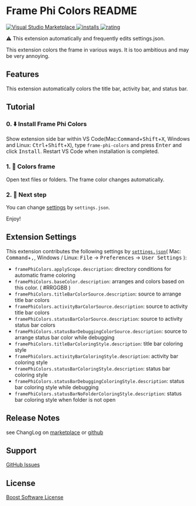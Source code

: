 # Frame Phi Colors README

[![Visual Studio Marketplace](https://vsmarketplacebadge.apphb.com/version/wraith13.frame-phi-colors.svg) ![installs](https://vsmarketplacebadge.apphb.com/installs/wraith13.frame-phi-colors.svg) ![rating](https://vsmarketplacebadge.apphb.com/rating/wraith13.frame-phi-colors.svg)](https://marketplace.visualstudio.com/items?itemName=wraith13.frame-phi-colors)

⚠️ This extension automatically and frequently edits settings.json.

This extension colors the frame in various ways. It is too ambitious and may be very annoying.

## Features

This extension automatically colors the title bar, activity bar, and status bar.

## Tutorial

### 0. ⬇️ Install Frame Phi Colors

Show extension side bar within VS Code(Mac:<kbd>Command</kbd>+<kbd>Shift</kbd>+<kbd>X</kbd>, Windows and Linux: <kbd>Ctrl</kbd>+<kbd>Shift</kbd>+<kbd>X</kbd>), type `frame-phi-colors` and press <kbd>Enter</kbd> and click <kbd>Install</kbd>. Restart VS Code when installation is completed.

### 1. 🌈 Colors frame

Open text files or folders. The frame color changes automatically.

### 2. 🔧 Next step

You can change [settings](#extension-settings) by `settings.json`.

Enjoy!

## Extension Settings

This extension contributes the following settings by [`settings.json`](https://code.visualstudio.com/docs/customization/userandworkspace#_creating-user-and-workspace-settings)( Mac: <kbd>Command</kbd>+<kbd>,</kbd>, Windows / Linux: <kbd>File</kbd> -> <kbd>Preferences</kbd> -> <kbd>User Settings</kbd> ):

* `framePhiColors.applyScope.description`: directory conditions for automatic frame coloring
* `framePhiColors.baseColor.description`: arranges and colors based on this color. ( #RRGGBB )
* `framePhiColors.titleBarColorSource.description`: source to arrange title bar colors
* `framePhiColors.activityBarColorSource.description`: source to activity title bar colors
* `framePhiColors.statusBarColorSource.description`: source to activity status bar colors
* `framePhiColors.statusBarDebuggingColorSource.description`: source to arrange status bar color while debugging
* `framePhiColors.titleBarColoringStyle.description`: title bar coloring style
* `framePhiColors.activityBarColoringStyle.description`: activity bar coloring style
* `framePhiColors.statusBarColoringStyle.description`: status bar coloring style
* `framePhiColors.statusBarDebuggingColoringStyle.description`: status bar coloring style while debugging
* `framePhiColors.statusBarNoFolderColoringStyle.description`: status bar coloring style when folder is not open

## Release Notes

see ChangLog on [marketplace](https://marketplace.visualstudio.com/items/wraith13.frame-phi-colors/changelog) or [github](https://github.com/wraith13/frame-phi-colors/blob/master/CHANGELOG.md)

## Support

[GitHub Issues](https://github.com/wraith13/frame-phi-colors-vscode/issues)

## License

[Boost Software License](https://github.com/wraith13/frame-phi-colors-vscode/blob/master/LICENSE_1_0.txt)
